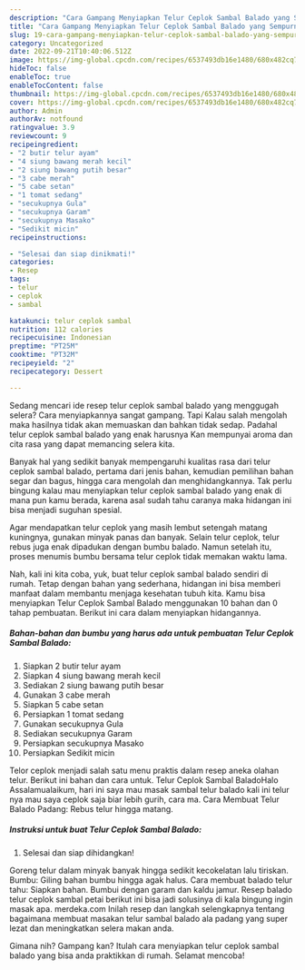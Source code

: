 ```yaml
---
description: "Cara Gampang Menyiapkan Telur Ceplok Sambal Balado yang Sempurna, Buat Buka Puasa Bisa Manjain Lidah"
title: "Cara Gampang Menyiapkan Telur Ceplok Sambal Balado yang Sempurna, Buat Buka Puasa Bisa Manjain Lidah"
slug: 19-cara-gampang-menyiapkan-telur-ceplok-sambal-balado-yang-sempurna-buat-buka-puasa-bisa-manjain-lidah
category: Uncategorized
date: 2022-09-21T10:40:06.512Z
image: https://img-global.cpcdn.com/recipes/6537493db16e1480/680x482cq70/telur-ceplok-sambal-balado-foto-resep-utama.jpg
hideToc: false
enableToc: true
enableTocContent: false
thumbnail: https://img-global.cpcdn.com/recipes/6537493db16e1480/680x482cq70/telur-ceplok-sambal-balado-foto-resep-utama.jpg
cover: https://img-global.cpcdn.com/recipes/6537493db16e1480/680x482cq70/telur-ceplok-sambal-balado-foto-resep-utama.jpg
author: Admin
authorAv: notfound
ratingvalue: 3.9
reviewcount: 9
recipeingredient:
- "2 butir telur ayam"
- "4 siung bawang merah kecil"
- "2 siung bawang putih besar"
- "3 cabe merah"
- "5 cabe setan"
- "1 tomat sedang"
- "secukupnya Gula"
- "secukupnya Garam"
- "secukupnya Masako"
- "Sedikit micin"
recipeinstructions:

- "Selesai dan siap dinikmati!"
categories:
- Resep
tags:
- telur
- ceplok
- sambal

katakunci: telur ceplok sambal 
nutrition: 112 calories
recipecuisine: Indonesian
preptime: "PT25M"
cooktime: "PT32M"
recipeyield: "2"
recipecategory: Dessert

---
```



Sedang mencari ide resep telur ceplok sambal balado yang menggugah selera? Cara menyiapkannya sangat gampang. Tapi Kalau salah mengolah maka hasilnya tidak akan memuaskan dan bahkan tidak sedap. Padahal telur ceplok sambal balado yang enak harusnya Kan mempunyai aroma dan cita rasa yang dapat memancing selera kita.


Banyak hal yang sedikit banyak mempengaruhi kualitas rasa dari telur ceplok sambal balado, pertama dari jenis bahan, kemudian pemilihan bahan segar dan bagus, hingga cara mengolah dan menghidangkannya. Tak perlu bingung kalau mau menyiapkan telur ceplok sambal balado yang enak di mana pun kamu berada, karena asal sudah tahu caranya maka hidangan ini bisa menjadi suguhan spesial.

Agar mendapatkan telur ceplok yang masih lembut setengah matang kuningnya, gunakan minyak panas dan banyak. Selain telur ceplok, telur rebus juga enak dipadukan dengan bumbu balado. Namun setelah itu, proses menumis bumbu bersama telur ceplok tidak memakan waktu lama.


Nah, kali ini kita coba, yuk, buat telur ceplok sambal balado sendiri di rumah. Tetap dengan bahan yang sederhana, hidangan ini bisa memberi manfaat dalam membantu menjaga kesehatan tubuh kita. Kamu bisa menyiapkan Telur Ceplok Sambal Balado menggunakan 10 bahan dan 0 tahap pembuatan. Berikut ini cara dalam menyiapkan hidangannya.

<!--inarticleads1-->

##### Bahan-bahan dan bumbu yang harus ada untuk pembuatan Telur Ceplok Sambal Balado:

1. Siapkan 2 butir telur ayam
1. Siapkan 4 siung bawang merah kecil
1. Sediakan 2 siung bawang putih besar
1. Gunakan 3 cabe merah
1. Siapkan 5 cabe setan
1. Persiapkan 1 tomat sedang
1. Gunakan secukupnya Gula
1. Sediakan secukupnya Garam
1. Persiapkan secukupnya Masako
1. Persiapkan Sedikit micin


Telor ceplok menjadi salah satu menu praktis dalam resep aneka olahan telur. Berikut ini bahan dan cara untuk. Telur Ceplok Sambal BaladoHalo Assalamualaikum, hari ini saya mau masak sambal telur balado kali ini telur nya mau saya ceplok saja biar lebih gurih, cara ma. Cara Membuat Telur Balado Padang: Rebus telur hingga matang. 

<!--inarticleads2-->

##### Instruksi untuk buat Telur Ceplok Sambal Balado:


1. Selesai dan siap dihidangkan!

Goreng telur dalam minyak banyak hingga sedikit kecokelatan lalu tiriskan. Bumbu: Giling bahan bumbu hingga agak halus. Cara membuat balado telur tahu: Siapkan bahan. Bumbui dengan garam dan kaldu jamur. Resep balado telur ceplok sambal petai berikut ini bisa jadi solusinya di kala bingung ingin masak apa. merdeka.com Inilah resep dan langkah selengkapnya tentang bagaimana membuat masakan telur sambal balado ala padang yang super lezat dan meningkatkan selera makan anda. 

Gimana nih? Gampang kan? Itulah cara menyiapkan telur ceplok sambal balado yang bisa anda praktikkan di rumah. Selamat mencoba!
